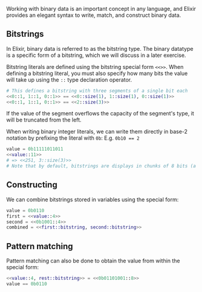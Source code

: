 Working with binary data is an important concept in any language, and Elixir provides an elegant syntax to write, match, and construct binary data.

## Bitstrings

In Elixir, binary data is referred to as the bitstring type. The binary datatype is a specific form of a bitstring, which we will discuss in a later exercise.

Bitstring literals are defined using the bitstring special form `<<>>`. When defining a bitstring literal, you must also specify how many bits the value will take up using the `::` type declaration operator.

```elixir
# This defines a bitstring with three segments of a single bit each
<<0::1, 1::1, 0::1>> == <<0::size(1), 1::size(1), 0::size(1)>>
<<0::1, 1::1, 0::1>> == <<2::size(3)>>
```

If the value of the segment overflows the capacity of the segment's type, it will be truncated from the left.

When writing binary integer literals, we can write them directly in base-2 notation by prefixing the literal with `0b`: E.g. `0b10 == 2`

```elixir
value = 0b11111011011
<<value::11>>
# => <<251, 3::size(3)>>
# Note that by default, bitstrings are displays in chunks of 8 bits (a byte)
```

## Constructing

We can combine bitstrings stored in variables using the special form:

```elixir
value = 0b0110
first = <<value::4>>
second = <<0b1001::4>>
combined = <<first::bitstring, second::bitstring>>
```

## Pattern matching

Pattern matching can also be done to obtain the value from within the special form:

```elixir
<<value::4, rest::bitstring>> = <<0b01101001::8>>
value == 0b0110
```
